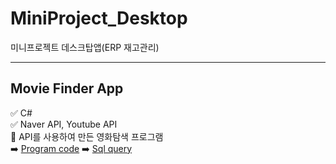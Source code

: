 # MiniProject_Desktop
미니프로젝트 데스크탑앱(ERP 재고관리)
___
## Movie Finder App
:white_check_mark: C# <br>
:white_check_mark: Naver API, Youtube API<br>
:movie_camera: API를 사용하여 만든 영화탐색 프로그램<br>
:arrow_right: [Program code](https://github.com/yfla980107/MiniProject_Desktop/tree/main/WpfMiniProject/NaverMovieFinderApp)
:arrow_right: [Sql query](https://github.com/yfla980107/MiniProject_Desktop/blob/main/WpfMiniProject/NaverMovieFinderApp/Sql/OpenApiLab.sql)
